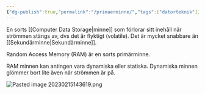 ```yaml
---
{"dg-publish":true,"permalink":"/primaerminne/","tags":["datorteknik"]}
---
```


En sorts [[Computer Data Storage\|minne]] som förlorar sitt inehåll när strömmen stängs av, dvs det är flyktigt (volatile). Det är mycket snabbare än [[Sekundärminne\|Sekundärminne]].

Random Access Memory (RAM) är en sorts primärminne.

RAM minnen kan antingen vara dynamiska eller statiska. Dynamiska minnen glömmer bort lite även när strömmen är på.

![Pasted image 20230215143619.png](/img/user/images/Pasted%20image%2020230215143619.png)